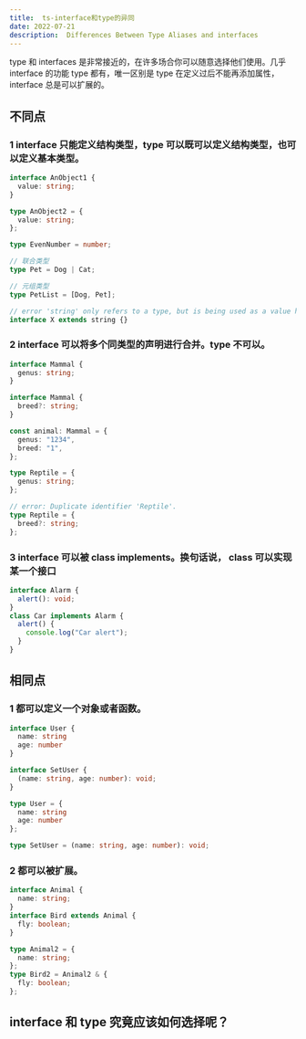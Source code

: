 ```yaml
---
title:  ts-interface和type的异同
date: 2022-07-21
description:  Differences Between Type Aliases and interfaces
---
```



type 和 interfaces 是非常接近的，在许多场合你可以随意选择他们使用。几乎 interface 的功能 type 都有，唯一区别是 type 在定义过后不能再添加属性，interface 总是可以扩展的。

## 不同点

### 1 interface 只能定义结构类型，type 可以既可以定义结构类型，也可以定义基本类型。

```ts
interface AnObject1 {
  value: string;
}

type AnObject2 = {
  value: string;
};

type EvenNumber = number;

// 联合类型
type Pet = Dog | Cat;

// 元组类型
type PetList = [Dog, Pet];

// error 'string' only refers to a type, but is being used as a value here.
interface X extends string {}
```

### 2 interface 可以将多个同类型的声明进行合并。type 不可以。

```ts
interface Mammal {
  genus: string;
}

interface Mammal {
  breed?: string;
}

const animal: Mammal = {
  genus: "1234",
  breed: "1",
};

type Reptile = {
  genus: string;
};

// error: Duplicate identifier 'Reptile'.
type Reptile = {
  breed?: string;
};
```

### 3 interface 可以被 class implements。换句话说， class 可以实现某一个接口

```ts
interface Alarm {
  alert(): void;
}
class Car implements Alarm {
  alert() {
    console.log("Car alert");
  }
}
```

## 相同点

### 1 都可以定义一个对象或者函数。

```ts
interface User {
  name: string
  age: number
}

interface SetUser {
  (name: string, age: number): void;
}

type User = {
  name: string
  age: number
};

type SetUser = (name: string, age: number): void;

```

### 2 都可以被扩展。

```ts
interface Animal {
  name: string;
}
interface Bird extends Animal {
  fly: boolean;
}

type Animal2 = {
  name: string;
};
type Bird2 = Animal2 & {
  fly: boolean;
};
```

## interface 和 type 究竟应该如何选择呢？
